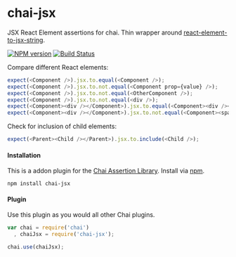 chai-jsx
==============

JSX React Element assertions for chai.  Thin wrapper around [react-element-to-jsx-string](https://github.com/algolia/react-element-to-jsx-string).

[![NPM version](http://img.shields.io/npm/v/chai-jsx.svg?style=flat-square)](https://www.npmjs.org/package/chai-jsx)
[![Build Status](http://img.shields.io/travis/ckknight/chai-jsx/master.svg?style=flat-square)](https://travis-ci.org/ckknight/chai-jsx)

Compare different React elements:

```js
expect(<Component />).jsx.to.equal(<Component />);
expect(<Component />).jsx.to.not.equal(<Component prop={value} />);
expect(<Component />).jsx.to.not.equal(<OtherComponent />);
expect(<Component />).jsx.to.not.equal(<div />);
expect(<Component><div /></Component>).jsx.to.equal(<Component><div /></Component>);
expect(<Component><div /></Component>).jsx.to.not.equal(<Component><span /></Component>);
```

Check for inclusion of child elements:

```js
expect(<Parent><Child /></Parent>).jsx.to.include(<Child />);
```

#### Installation

This is a addon plugin for the [Chai Assertion Library](http://chaijs.com). Install via [npm](http://npmjs.org).

    npm install chai-jsx


#### Plugin

Use this plugin as you would all other Chai plugins.

```js
var chai = require('chai')
  , chaiJsx = require('chai-jsx');

chai.use(chaiJsx);
```
